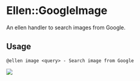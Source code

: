 # Ellen::GoogleImage
An ellen handler to search images from Google.

## Usage
```
@ellen image <query> - Search image from Google
```

![](https://raw.githubusercontent.com/r7kamura/ellen-google_image/master/images/screenshot.png)
